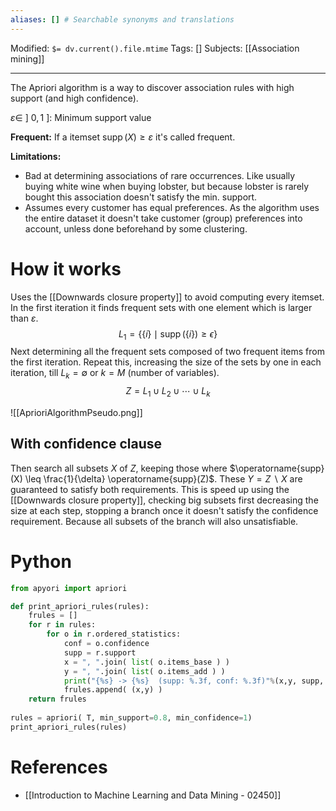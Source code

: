 ```yaml
---
aliases: [] # Searchable synonyms and translations
---
```

Modified: `$= dv.current().file.mtime`
Tags: []
Subjects: [[Association mining]]
****

The Apriori algorithm is a way to discover association rules with high support (and high confidence).

$\varepsilon\in~]~0,1~]:$ Minimum support value

**Frequent:** If a itemset $\operatorname{supp}(X)\ge\varepsilon$ it's called frequent.

**Limitations:**
- Bad at determining associations of rare occurrences. Like usually buying white wine when buying lobster, but because lobster is rarely bought this association doesn't satisfy the min. support.
- Assumes every customer has equal preferences. As the algorithm uses the entire dataset it doesn't take customer (group) preferences into account, unless done beforehand by some clustering.
# How it works

Uses the [[Downwards closure property]] to avoid computing every itemset. In the first iteration it finds frequent sets with one element which is larger than $\varepsilon$.
$$
L_1=\{\{i\} \mid \operatorname{supp}(\{i\}) \geq \epsilon\}
$$
Next determining all the frequent sets composed of two frequent items from the first iteration. Repeat this, increasing the size of the sets by one in each iteration, till $L_{k}=\emptyset$ or $k=M$ (number of variables).  
$$
Z=L_1 \cup L_2 \cup \cdots \cup L_k
$$

<span class="centerImg">![[AprioriAlgorithmPseudo.png]]</span>

## With confidence clause
Then search all subsets $X$ of $Z$, keeping those where $\operatorname{supp}(X) \leq \frac{1}{\delta} \operatorname{supp}(Z)$. These $Y=Z~\backslash~ X$ are guaranteed to satisfy both requirements.
This is speed up using the [[Downwards closure property]], checking big subsets first decreasing the size at each step, stopping a branch once it doesn't satisfy the confidence requirement. Because all subsets of the branch will also unsatisfiable. 

# Python
```python
from apyori import apriori

def print_apriori_rules(rules):
    frules = []
    for r in rules:
        for o in r.ordered_statistics:        
            conf = o.confidence
            supp = r.support
            x = ", ".join( list( o.items_base ) )
            y = ", ".join( list( o.items_add ) )
            print("{%s} -> {%s}  (supp: %.3f, conf: %.3f)"%(x,y, supp, conf))
            frules.append( (x,y) )
    return frules
    
rules = apriori( T, min_support=0.8, min_confidence=1)
print_apriori_rules(rules)
```
# References
- [[Introduction to Machine Learning and Data Mining - 02450]]